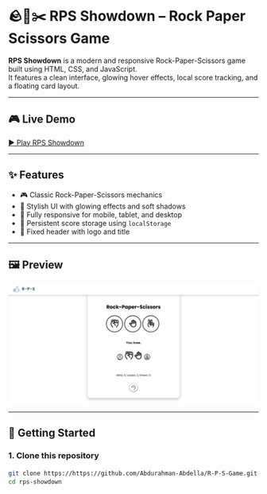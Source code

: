 # 🪨📄✂️ RPS Showdown – Rock Paper Scissors Game

**RPS Showdown** is a modern and responsive Rock-Paper-Scissors game built using HTML, CSS, and JavaScript.  
It features a clean interface, glowing hover effects, local score tracking, and a floating card layout.

---

## 🎮 Live Demo

[▶️ Play RPS Showdown](https://r-p-s-game-peach.vercel.app/)  


---

## ✨ Features

- 🎮 Classic Rock-Paper-Scissors mechanics
- 🎨 Stylish UI with glowing effects and soft shadows
- 📱 Fully responsive for mobile, tablet, and desktop
- 💾 Persistent score storage using `localStorage`
- 📌 Fixed header with logo and title

---

## 🖼️ Preview



![Screenshot of RPS Showdown](images/Screenshot%202025-06-16%20115230.png)


---

## 🚀 Getting Started

### 1. Clone this repository

```bash
git clone https://https://github.com/Abdurahman-Abdella/R-P-S-Game.git
cd rps-showdown
